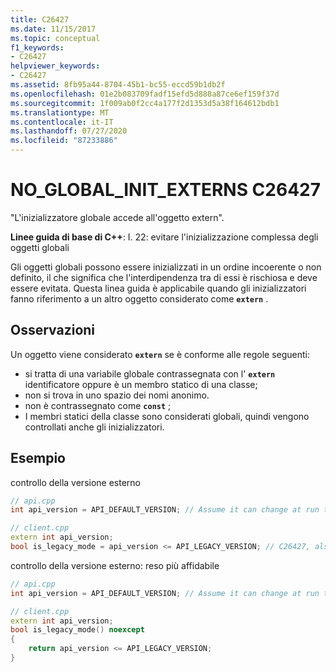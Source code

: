 ```yaml
---
title: C26427
ms.date: 11/15/2017
ms.topic: conceptual
f1_keywords:
- C26427
helpviewer_keywords:
- C26427
ms.assetid: 8fb95a44-8704-45b1-bc55-eccd59b1db2f
ms.openlocfilehash: 01e2b083709fadf15efd5d888a87ce6ef159f37d
ms.sourcegitcommit: 1f009ab0f2cc4a177f2d1353d5a38f164612bdb1
ms.translationtype: MT
ms.contentlocale: it-IT
ms.lasthandoff: 07/27/2020
ms.locfileid: "87233886"
---
```

# <a name="c26427-no_global_init_externs"></a>NO_GLOBAL_INIT_EXTERNS C26427

"L'inizializzatore globale accede all'oggetto extern".

**Linee guida di base di C++**: I. 22: evitare l'inizializzazione complessa degli oggetti globali

Gli oggetti globali possono essere inizializzati in un ordine incoerente o non definito, il che significa che l'interdipendenza tra di essi è rischiosa e deve essere evitata. Questa linea guida è applicabile quando gli inizializzatori fanno riferimento a un altro oggetto considerato come **`extern`** .

## <a name="remarks"></a>Osservazioni

Un oggetto viene considerato **`extern`** se è conforme alle regole seguenti:

- si tratta di una variabile globale contrassegnata con l' **`extern`** identificatore oppure è un membro statico di una classe;
- non si trova in uno spazio dei nomi anonimo.
- non è contrassegnato come **`const`** ;
- I membri statici della classe sono considerati globali, quindi vengono controllati anche gli inizializzatori.

## <a name="example"></a>Esempio

controllo della versione esterno

```cpp
// api.cpp
int api_version = API_DEFAULT_VERSION; // Assume it can change at run time, hence non-const.

// client.cpp
extern int api_version;
bool is_legacy_mode = api_version <= API_LEGACY_VERSION; // C26427, also stale value
```

controllo della versione esterno: reso più affidabile

```cpp
// api.cpp
int api_version = API_DEFAULT_VERSION; // Assume it can change at run time, hence non-const.

// client.cpp
extern int api_version;
bool is_legacy_mode() noexcept
{
    return api_version <= API_LEGACY_VERSION;
}
```
